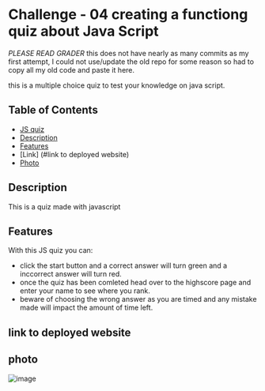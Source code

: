 
# Challenge - 04 creating a functiong quiz about Java Script
*PLEASE READ GRADER*
this does not have nearly as many commits as my first attempt, I could not use/update the old repo for some reason so had to copy all my old code and paste it here.

this is a multiple choice quiz to test your knowledge on java script.
## Table of Contents

  - [JS quiz](#project-name)
  - [Description](#description)
  - [Features](#features)
  - [Link] (#link to deployed website)
  - [Photo](#photo)
 
  

## Description

This is a quiz made with javascript 

## Features 
With this JS quiz you can:
- click the start button and a correct answer will turn green and a inccorrect answer will turn red.
- once the quiz has been comleted head over to the highscore page and enter your name to see where you rank.
- beware of choosing the wrong answer as you are timed and any mistake made will impact the amount of time left.

## link to deployed website


## photo
![image](https://github.com/gracecatk/multi-choice-quiz-attempt2/assets/140928469/88ba06f6-e6a6-4767-bc79-1ce8244f2a3d)



